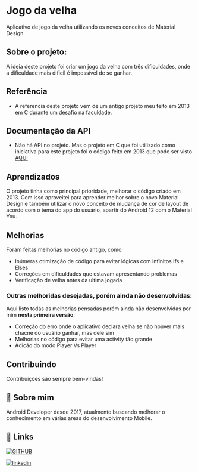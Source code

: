 
# Jogo da velha

Aplicativo de jogo da velha utilizando os novos conceitos de Material Design

## Sobre o projeto:
A ideia deste projeto foi criar um jogo da velha com três dificuldades, onde a dificuldade mais dificil é impossível de se ganhar.


## Referência

 - A referencia deste projeto vem de um antigo projeto meu feito em 2013 em C durante um desafio na faculdade.
 

## Documentação da API

- Não há API no projeto. Mas o projeto em C que foi utilizado como iniciativa para este projeto foi o código feito em 2013 que pode ser visto [AQUI](https://github.com/danton-vicente/jogo-da-velha-2013)


## Aprendizados

O projeto tinha como principal prioridade, melhorar o código criado em 2013. Com isso aproveitei para aprender melhor sobre o novo Material Design e também utilizar o novo conceito de mudança de cor de layout de acordo com o tema do app do usuário, apartir do Android 12 com o Material You.


## Melhorias

Foram feitas melhorias no código antigo, como:
- Inúmeras otimização de código para evitar lógicas com infinitos Ifs e Elses
- Correções em dificuldades que estavam apresentando problemas
- Verificação de velha antes da ultima jogada

### Outras melhoridas desejadas, porém ainda não desenvolvidas:

Aqui listo todas as melhorias pensadas porém ainda não desenvolvidas por mim **nesta primeira versão**:
- Correção do erro onde o aplicativo declara velha se não houver mais chacne do usuário ganhar, mas dele sim
- Melhorias no código para evitar uma activity tão grande
- Adicão do modo Player Vs Player


## Contribuindo

Contribuições são sempre bem-vindas!


## 🚀 Sobre mim
Android Developer desde 2017, atualmente buscando melhorar o conhecimento em várias areas do desenvolvimento Mobile. 


## 🔗 Links
[![GITHUB](https://img.shields.io/badge/my_portfolio-000?style=for-the-badge&logo=ko-fi&logoColor=white)](https://github.com/danton-vicente)

[![linkedin](https://img.shields.io/badge/linkedin-0A66C2?style=for-the-badge&logo=linkedin&logoColor=white)](https://www.linkedin.com/in/danviicente/)
